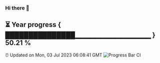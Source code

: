 ### Hi there 👋
⏳ Year progress { ███████████████▁▁▁▁▁▁▁▁▁▁▁▁▁▁▁ } 50.21 %
---
⏰ Updated on Mon, 03 Jul 2023 06:08:41 GMT
![Progress Bar CI](https://github.com/Moyi321/Moyi321/workflows/Progress%20Bar%20CI/badge.svg)
